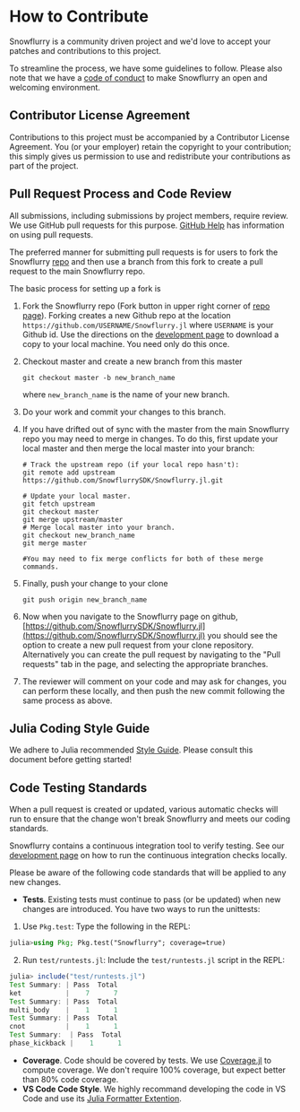 # How to Contribute

Snowflurry is a community driven project and we'd love to accept your patches and contributions to this project.

To streamline the process, we have some guidelines to follow. Please also
note that we have a [code of conduct](CODE_OF_CONDUCT.md) to make Snowflurry an
open and welcoming environment.

## Contributor License Agreement

Contributions to this project must be accompanied by a Contributor License
Agreement. You (or your employer) retain the copyright to your contribution;
this simply gives us permission to use and redistribute your contributions as
part of the project.

## Pull Request Process and Code Review

All submissions, including submissions by project members, require review. We
use GitHub pull requests for this purpose.
[GitHub Help](https://help.github.com/articles/about-pull-requests/) has
information on using pull requests.

The preferred manner for submitting pull requests is for users to fork
the Snowflurry [repo](https://github.com/SnowflurrySDK/Snowflurry.jl) and then use a
branch from this fork to create a pull request to the main Snowflurry repo.

The basic process for setting up a fork is

1.  Fork the Snowflurry repo (Fork button in upper right corner of
    [repo page](https://github.com/SnowflurrySDK/Snowflurry.jl)).
    Forking creates a new Github repo at the location
    `https://github.com/USERNAME/Snowflurry.jl` where `USERNAME` is
    your Github id. Use the directions on the
    [development page](docs/src/development.md) to download a copy to
    your local machine. You need only do this once.
1.  Checkout master and create a new branch from this master
    ```shell
    git checkout master -b new_branch_name
    ```
    where `new_branch_name` is the name of your new branch.
1.  Do your work and commit your changes to this branch.
1.  If you have drifted out of sync with the master from the
    main Snowflurry repo you may need to merge in changes. To do this,
    first update your local master and then merge the local master
    into your branch:

    ```shell 
    # Track the upstream repo (if your local repo hasn't):
    git remote add upstream https://github.com/SnowflurrySDK/Snowflurry.jl.git

    # Update your local master.
    git fetch upstream
    git checkout master
    git merge upstream/master
    # Merge local master into your branch.
    git checkout new_branch_name
    git merge master
    
    #You may need to fix merge conflicts for both of these merge commands.
    ```

1.  Finally, push your change to your clone
    ```shell
    git push origin new_branch_name
    ```
1.  Now when you navigate to the Snowflurry page on github,
    [https://github.com/SnowflurrySDK/Snowflurry.jl](https://github.com/SnowflurrySDK/Snowflurry.jl)
    you should see the option to create a new pull request from
    your clone repository. Alternatively you can create the pull request
    by navigating to the "Pull requests" tab in the page, and selecting
    the appropriate branches.
1.  The reviewer will comment on your code and may ask for changes,
    you can perform these locally, and then push the new commit following
    the same process as above.

## Julia Coding Style Guide

We adhere to Julia recommended [Style Guide](https://docs.julialang.org/en/v1/manual/style-guide/). Please consult this document before getting started!

## Code Testing Standards

When a pull request is created or updated, various automatic checks will
run to ensure that the change won't break Snowflurry and meets our coding standards.

Snowflurry contains a continuous integration tool to verify testing. See our
[development page](docs/src/development.md) on how to run the continuous
integration checks locally.

Please be aware of the following code standards that will be applied to any
new changes.

- **Tests**.
  Existing tests must continue to pass (or be updated) when new changes are
  introduced. You have two ways to run the unittests:

1. Use `Pkg.test`:
   Type the following in the REPL:

```julia
julia>using Pkg; Pkg.test("Snowflurry"; coverage=true)
```

2. Run `test/runtests.jl`: Include the `test/runtests.jl` script in the REPL:

```julia
julia> include("test/runtests.jl")
Test Summary: | Pass  Total
ket           |    7      7
Test Summary: | Pass  Total
multi_body    |    1      1
Test Summary: | Pass  Total
cnot          |    1      1
Test Summary:  | Pass  Total
phase_kickback |    1      1
```

- **Coverage**.
  Code should be covered by tests.
  We use [Coverage.jl](https://github.com/JuliaCI/Coverage.jl) to compute
  coverage. We don't require 100% coverage, but expect better than 80% code coverage.
- **VS Code Code Style**.
  We highly recommand developing the code in VS Code and use its [Julia Formatter Extention](https://marketplace.visualstudio.com/items?itemName=singularitti.vscode-julia-formatter).


